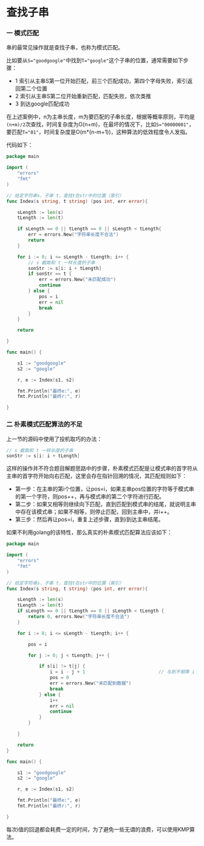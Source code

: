 # 查找子串

### 一 模式匹配

串的最常见操作就是查找子串，也称为模式匹配。

比如要从`S="goodgoogle"`中找到`T="google"`这个子串的位置，通常需要如下步骤：

* 1 索引从主串S第一位开始匹配，前三个匹配成功，第四个字母失败，索引返回第二个位置
* 2 索引从主串S第二位开始重新匹配，匹配失败，依次类推
* 3 到达google匹配成功

在上述案例中，n为主串长度，m为要匹配的子串长度，根据等概率原则，平均是`(n+m)/2`次查找，时间复杂度为O\(n+m\)，在最坏的情况下，比如`S="00000001"`，要匹配`T="01"`，时间复杂度是O\(m\*\(n-m+1\)\)，这种算法的低效程度令人发指。

代码如下：

```go
package main

import (
	"errors"
	"fmt"
)

// 给定字符串s，子串 t，查找t在str中的位置（索引）
func Index(s string, t string) (pos int, err error){

	sLength := len(s)
	tLength := len(t)

	if sLength == 0 || tLength == 0 || sLength < tLength{
		err = errors.New("字符串长度不合法")
		return
	}

	for i := 0; i <= sLength - tLength; i++ {
		// s 截取和 t 一样长度的子串
		sonStr := s[i: i + tLength]
		if sonStr == t {
			err = errors.New("未匹配成功")
			continue
		} else {
			pos = i
			err = nil
			break
		}
	}

	return

}

func main() {

	s1 := "goodgoogle"
	s2 := "google"

	r, e := Index(s1, s2)

	fmt.Println("最终e:", e)
	fmt.Println("最终r:", r)

}
```

### 二 朴素模式匹配算法的不足

上一节的源码中使用了投机取巧的办法：

```go
// s 截取和 t 一样长度的子串
sonStr := s[i: i + tLength]
```

这样的操作并不符合题目解题思路中的步骤，朴素模式匹配是让模式串的首字符从主串的首字符开始向右匹配，这里会存在指针回溯的情况，其匹配规则如下：

* 第一步：在主串的第i个位置，让pos=i，如果主串pos位置的字符等于模式串的第一个字符，则pos++，再与模式串的第二个字符进行匹配。
* 第二步：如果又相等则继续向下匹配，直到匹配到模式串的结尾，就说明主串中存在该模式串；如果不相等，则停止匹配，回到主串中，并i++。
* 第三步：然后再让pos=i，重复上述步骤，直到i到达主串结尾。

如果不利用golang的该特性，那么真实的朴素模式匹配算法应该如下：

```go
package main

import (
	"errors"
	"fmt"
)

// 给定字符串s，子串 t，查找t在str中的位置（索引）
func Index(s string, t string) (pos int, err error){

	sLength := len(s)
	tLength := len(t)
	if sLength == 0 || tLength == 0 || sLength < tLength {
		return 0, errors.New("字符串长度不合法")
	}

	for i := 0; i <= sLength - tLength; i++ {

		pos = i

		for j := 0; j < tLength; j++ {

			if s[i] != t[j] {
				i = i - j + 1							// 与到不相等 i 回退
				pos = 0
				err = errors.New("未匹配到数据")
				break
			} else {
				i++
				err = nil
				continue
			}
		}

	}

	return
}

func main() {

	s1 := "goodgoogle"
	s2 := "google"

	r, e := Index(s1, s2)

	fmt.Println("最终e:", e)
	fmt.Println("最终r:", r)

}
```

每次i值的回退都会耗费一定的时间，为了避免一些无谓的浪费，可以使用KMP算法。

